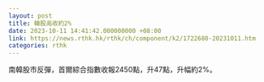 ```yaml
---
layout: post
title: 韓股高收約2%
date: 2023-10-11 14:41:42.000000000 +08:00
link: https://news.rthk.hk/rthk/ch/component/k2/1722680-20231011.htm
categories: rthk
---
```


南韓股市反彈，首爾綜合指數收報2450點，升47點，升幅約2%。
